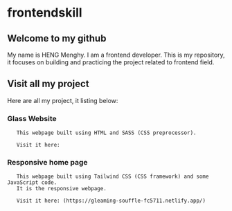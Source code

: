 # frontendskill

## Welcome to my github
   My name is HENG Menghy. I am a frontend developer.
   This is my repository, it focuses on building and practicing the project related to frontend field.

## Visit all my project
   Here are all my project, it listing below:
   
   ### Glass Website
       This webpage built using HTML and SASS (CSS preprocessor).
       
       Visit it here: 

   
   ### Responsive home page
       This webpage built using Tailwind CSS (CSS framework) and some JavaScript code.
       It is the responsive webpage.
       
       Visit it here: (https://gleaming-souffle-fc5711.netlify.app/)

